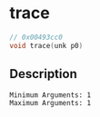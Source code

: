 # trace
```c
// 0x00493cc0
void trace(unk p0)
```
## Description
```
Minimum Arguments: 1
Maximum Arguments: 1
```

